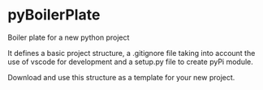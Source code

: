# pyBoilerPlate
Boiler plate for a new python project

It defines a basic project structure, a .gitignore file taking into account the use of vscode for development and
a setup.py file to create pyPi module.

Download and use this structure as a template for your new project.
